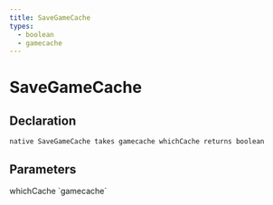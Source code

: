```yaml
---
title: SaveGameCache
types:
  - boolean
  - gamecache
---
```


# SaveGameCache

## Declaration

```
native SaveGameCache takes gamecache whichCache returns boolean
```

## Parameters
<dl>
  <dt>whichCache `gamecache`</dt>
  <dd></dd>
</dl>